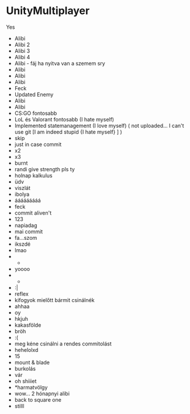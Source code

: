 # UnityMultiplayer
Yes
+ Alibi
+ Alibi 2
+ Alibi 3
+ Alibi 4
+ Alibi - fáj ha nyitva van a szemem sry
+ Alibi
+ Alibi
+ Alibi
+ Feck
+ Updated Enemy
+ Alibi
+ Alibi
+ CS:GO fontosabb
+ LoL és Valorant fontosabb (I hate myself)
+ Implemented statemanagement (I love myself) ( not uploaded... I can't use git [I am indeed stupid {I hate myself} ] )
+ skip
+ just in case commit
+ x2
+ x3
+ burnt
+ randi give strength pls ty
+ holnap kalkulus
+ üdv
+ viszlát
+ ibolya
+ ááááááááá
+ feck
+ commit aliven't
+ 123
+ napiadag
+ mai commit
+ fa...szom
+ ikszdé
+ lmao
+ +
+ yoooo
+ -
+ :|
+ reflex
+ kifogyok mielőtt bármit csinálnék
+ ahhaa
+ oy
+ hkjuh
+ kakasfölde
+ bröh
+ :(
+ meg kéne csinálni a rendes commitolást
+ hehelolxd
+ 15
+ mount & blade
+ burkolás
+ vár
+ oh shiiiet
+ *harmatvölgy
+ wow... 2 hónapnyi alibi
+ back to square one
+ stilll
